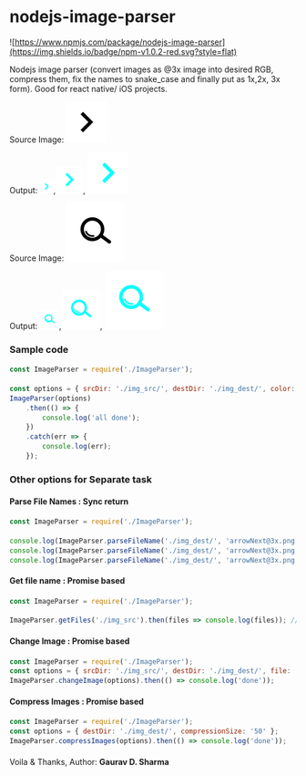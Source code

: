 # nodejs-image-parser

![https://www.npmjs.com/package/nodejs-image-parser](https://img.shields.io/badge/npm-v1.0.2-red.svg?style=flat)

Nodejs image parser (convert images as @3x image into desired RGB, compress them, fix the names to snake_case and finally put as 1x,2x, 3x form). Good for react native/ iOS projects.

Source Image: <img src="./img_src/arrowNext@3x.png">

Output: <img src="./img_dest/arrow_next.png">,<img src="./img_dest/arrow_next@2x.png">, <img src="./img_dest/arrow_next@3x.png">

Source Image: <img src="./img_src/search@3x.png">

Output: <img src="./img_dest/search.png">,<img src="./img_dest/search@2x.png">, <img src="./img_dest/search@3x.png">

### Sample code

```javascript
const ImageParser = require('./ImageParser');

const options = { srcDir: './img_src/', destDir: './img_dest/', color: { red: 0, green: 255, blue: 255 } };
ImageParser(options)
	.then(() => {
		console.log('all done');
	})
	.catch(err => {
		console.log(err);
	});
```

### Other options for Separate task

#### Parse File Names : Sync return

```javascript
const ImageParser = require('./ImageParser');

console.log(ImageParser.parseFileName('./img_dest/', 'arrowNext@3x.png', 1)); // ./img_dest/arrow_next.png
console.log(ImageParser.parseFileName('./img_dest/', 'arrowNext@3x.png', 2)); // ./img_dest/arrow_next@2x.png
console.log(ImageParser.parseFileName('./img_dest/', 'arrowNext@3x.png', 3)); // ./img_dest/arrow_next@3x.png
```

#### Get file name : Promise based

```javascript
const ImageParser = require('./ImageParser');

ImageParser.getFiles('./img_src').then(files => console.log(files)); // arrowNext@3x.png, search@3x.png
```

#### Change Image : Promise based

```javascript
const ImageParser = require('./ImageParser');
const options = { srcDir: './img_src/', destDir: './img_dest/', file: 'arrowNext@3x.png' color: { red: 0, green: 255, blue: 255 } };
ImageParser.changeImage(options).then(() => console.log('done'));
```

#### Compress Images : Promise based

```javascript
const ImageParser = require('./ImageParser');
const options = { destDir: './img_dest/', compressionSize: '50' };
ImageParser.compressImages(options).then(() => console.log('done'));
```

####

Voila & Thanks, Author: **Gaurav D. Sharma**
